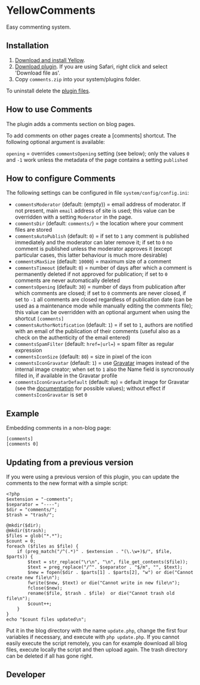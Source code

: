 # YellowComments

Easy commenting system.

## Installation

1. [Download and install Yellow](https://github.com/datenstrom/yellow/).
2. [Download plugin](https://github.com/GiovanniSalmeri/yellow-comments/archive/master.zip). If you are using Safari, right click and select 'Download file as'.
3. Copy `comments.zip` into your system/plugins folder.

To uninstall delete the [plugin files](update.ini).

## How to use Comments

The plugin adds a comments section on blog pages.

To add comments on other pages create a [comments] shortcut. The following optional argument is available:

`opening` = overrides `commentsOpening` setting (see below); only the values `0` and `-1` work unless the metadata of the page contains a setting `published`

## How to configure Comments

The following settings can be configured in file `system/config/config.ini`: 

* `commentsModerator` (default: (empty)) = email address of moderator. If not present, main `email` address of site is used; this value can be overridden with a setting `Moderator` in the page.  
* `commentsDir` (default:  `comments/`) = the location where your comment files are stored
* `commentsAutoPublish` (default:  `0`) = if set to `1` any comment is published immediately and the moderator can later remove it; if set to `0` no comment is published unless the moderator approves it (except particular cases, this latter behaviour is much more desirable)
* `commentsMaxSize` (default:  `10000`) = maximum size of a comment
* `commentsTimeout` (default:  `0`) = number of days after which a comment is permanently deleted if not approved for publication; if set to `0` comments are never automatically deleted
* `commentsOpening` (default:  `30`) = number of days from publication after which comments are closed; if set to `0` comments are never closed, if set to `-1` all comments are closed regardless of publication date (can be used as a maintenance mode while manually editing the comments file); this value can be overridden with an optional argument when using the shortcut `[comments]`
* `commentsAuthorNotification` (default:  `1`) = if set to `1`, authors are notified with an email of the publication of their comments (useful also as a check on the authenticity of the email entered)
* `commentsSpamFilter` (default:  `href=|url=`) = spam filter as regular expression
* `commentsIconSize` (default:  `80`) = size in pixel of the icon
* `commentsIconGravatar` (default:  `1`) = use [Gravatar](https://en.gravatar.com/) images instead of the internal image creator; when set to `1` also the Name field is syncronously filled in, if available in the Gravatar profile
* `commentsIconGravatarDefault` (default:  `mp`) = default image for Gravatar (see the [documentation](https://en.gravatar.com/site/implement/images/) for possible values); without effect if `commentsIconGravatar` is set `0`

## Example

Embedding comments in a non-blog page:

```
[comments]
[comments 0]
```

## Updating from a previous version

If you were using a previous version of this plugin, you can update the comments to the new format with a simple script:

```
<?php
$extension = "-comments";
$separator = "----";
$dir = "comments/";
$trash = "trash/";

@mkdir($dir);
@mkdir($trash);
$files = glob("*.*");
$count = 0;
foreach ($files as $file) {
	if (preg_match("/^(.*)" . $extension . "(\.\w+)$/", $file, $parts)) {
		$text = str_replace("\r\n", "\n", file_get_contents($file));
		$text = preg_replace("/^". $separator . "$/m", "", $text);
		$new = fopen($dir . $parts[1] . $parts[2], "w") or die("Cannot create new file\n");
		fwrite($new, $text) or die("Cannot write in new file\n");
		fclose($new);
		rename($file, $trash . $file)  or die("Cannot trash old file\n");
		$count++;
	}
}
echo "$count files updated\n";
```

Put it in the blog directory with the name `update.php`, change the first four variables if necessary, and execute with `php update.php`. If you cannot easily execute the script remotely, you can for example download all blog files, execute locally the script and then upload again. The trash directory can be deleted if all has gone right.

## Developer


